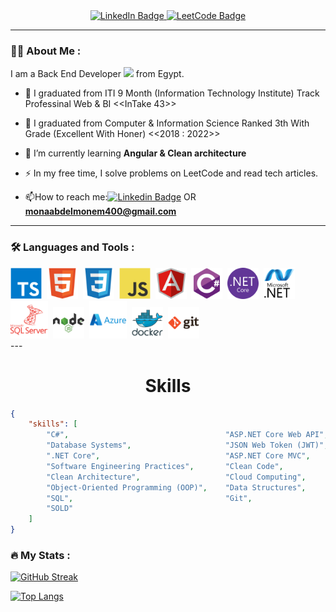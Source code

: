 

<div id="badges" align='center'> 
  <a href="https://www.linkedin.com/in/mona-abdelmonem400/">
    <img src="https://img.shields.io/badge/LinkedIn-blue?style=for-the-badge&logo=linkedin&logoColor=white" alt="LinkedIn Badge"/>
  </a>

  <a href="https://leetcode.com/CSMona/">
  <img src="https://img.shields.io/badge/LeetCode-orange?style=for-the-badge&logo=leetcode&logoColor=white" alt="LeetCode Badge"/>
</a>

</div>


---

### :man_technologist: About Me :
I am a Back End Developer <img src="https://media.giphy.com/media/WUlplcMpOCEmTGBtBW/giphy.gif" width="30"> from Egypt.

- :telescope: I graduated from ITI 9 Month (Information Technology Institute) Track Professinal Web & BI  <<InTake 43>>
- :telescope: I graduated from Computer & Information Science Ranked 3th With Grade (Excellent With Honer) <<2018 : 2022>>
- :seedling: I’m currently learning **Angular & Clean architecture**

- :zap: In my free time, I solve problems on LeetCode and read tech articles.

- :mailbox:How to reach me:[![Linkedin Badge](https://img.shields.io/badge/-Mona-blue?style=flat&logo=Linkedin&logoColor=white)](https://www.linkedin.com/in/mona-abdelmonem400/)  OR  **monaabdelmonem400@gmail.com** 

---

### :hammer_and_wrench: Languages and Tools :
<div>
  <img src="https://github.com/devicons/devicon/blob/master/icons/typescript/typescript-original.svg" title="TypeScript" alt="TypeScript" width="50" height="50"/>&nbsp;
  <img src="https://github.com/devicons/devicon/blob/master/icons/html5/html5-original.svg" title="HTML5" alt="HTML" width="50" height="50"/>&nbsp;
  <img src="https://github.com/devicons/devicon/blob/master/icons/css3/css3-original.svg"  title="CSS3" alt="CSS" width="50" height="50"/>&nbsp;
  <img src="https://github.com/devicons/devicon/blob/master/icons/javascript/javascript-original.svg" title="JavaScript" alt="JavaScript" width="50" height="50"/>&nbsp;
  <img src="https://github.com/devicons/devicon/blob/master/icons/angularjs/angularjs-original.svg" title="AngularJS" alt="AngularJS" width="50" height="50"/>&nbsp;
  <img src="https://github.com/devicons/devicon/blob/master/icons/csharp/csharp-original.svg" title="C#" alt="C#" width="50" height="50"/>&nbsp;
  <img src="https://github.com/devicons/devicon/blob/master/icons/dotnetcore/dotnetcore-original.svg" title=".NET Core" alt=".NET Core" width="50" height="50"/>&nbsp;
  <img src="https://github.com/devicons/devicon/blob/master/icons/dot-net/dot-net-original-wordmark.svg" title=".NET Framework" alt=".NET Framework" width="50" height="50"/>&nbsp;
  <img src="https://github.com/devicons/devicon/blob/master/icons/microsoftsqlserver/microsoftsqlserver-plain-wordmark.svg" title="SQL Server" alt="SQL Server" width="60" height="60"/>&nbsp;
  <img src="https://github.com/devicons/devicon/blob/master/icons/nodejs/nodejs-original-wordmark.svg" title="Node.js" alt="Node.js" width="50" height="50"/>&nbsp;
  <img src="https://github.com/devicons/devicon/blob/master/icons/azure/azure-original-wordmark.svg" title="Azure" alt="Azure" width="60" height="60"/>&nbsp;
  <img src="https://github.com/devicons/devicon/blob/master/icons/docker/docker-original-wordmark.svg" title="Docker" alt="Docker" width="50" height="50"/>&nbsp;
  <img src="https://github.com/devicons/devicon/blob/master/icons/git/git-original-wordmark.svg" title="Git" alt="Git" width="50" height="50"/>
</div>
---
<h1 align="center">Skills</h1>

```json
{
    "skills": [
        "C#",                                   "ASP.NET Core Web API",     "Entity Framework Core",
        "Database Systems",                     "JSON Web Token (JWT)",     "Language Integrated Query (LINQ)",
        ".NET Core",                            "ASP.NET Core MVC",         "Microsoft Azure",
        "Software Engineering Practices",       "Clean Code",               "Unit Testing",
        "Clean Architecture",                   "Cloud Computing",          "Problem Solving",
        "Object-Oriented Programming (OOP)",    "Data Structures",          "Algorithms",
        "SQL",                                  "Git",                      "CQRS",
        "SOLD"
    ]
}
```
### :fire: My Stats :

[![GitHub Streak](http://github-readme-streak-stats.herokuapp.com?user=Mona400&theme=neon-dark)](https://git.io/streak-stats)

[![Top Langs](https://github-readme-stats.vercel.app/api/top-langs/?username=Mona400&layout=compact&theme=vision-friendly-dark)](https://github.com/anuraghazra/github-readme-stats)
<div align='center'>
 <img src="https://komarev.com/ghpvc/?username=Mona400&style=flat-square&color=blue" alt="" />
  </div>
